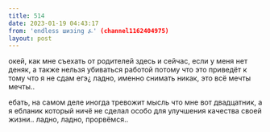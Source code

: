 ```yaml
---
title: 514
date: 2023-01-19 04:43:17
from: 'endless шизing ⍼' (channel1162404975)
layout: post
---
```


окей, как мне съехать от родителей здесь и сейчас, если у меня нет деняк, а также нельзя убиваться работой потому что это приведёт к тому что я не сдам егэ¿ ладно, именно снимать никак, это всё мечты мечты.. 

ебать, на самом деле иногда тревожит мысль что мне вот двадцатник, а я ебланик который ничё не сделал особо для улучшения качества своей жизни.. ладно, ладно, прорвёмся..
